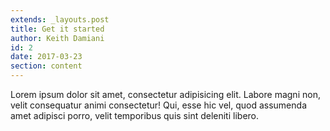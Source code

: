 ```yaml
---
extends: _layouts.post
title: Get it started
author: Keith Damiani
id: 2
date: 2017-03-23
section: content
---
```


Lorem ipsum dolor sit amet, consectetur adipisicing elit. Labore magni non, velit consequatur animi consectetur! Qui, esse hic vel, quod assumenda amet adipisci porro, velit temporibus quis sint deleniti libero.